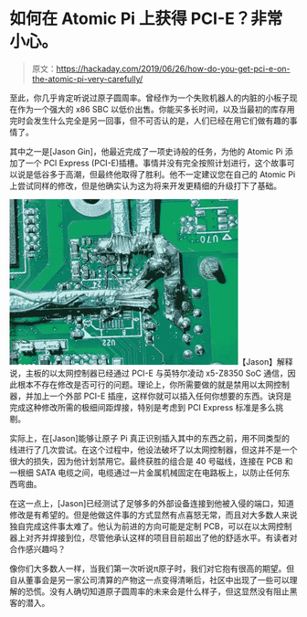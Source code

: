 # 如何在 Atomic Pi 上获得 PCI-E？非常小心。

> 原文：<https://hackaday.com/2019/06/26/how-do-you-get-pci-e-on-the-atomic-pi-very-carefully/>

至此，你几乎肯定听说过原子圆周率。曾经作为一个失败机器人的内脏的小板子现在作为一个强大的 x86 SBC 以低价出售。你能买多长时间，以及当最初的库存用完时会发生什么完全是另一回事，但不可否认的是，人们已经在用它们做有趣的事情了。

其中之一是[Jason Gin]，他最近完成了一项史诗般的任务，为他的 Atomic Pi 添加了一个 PCI Express (PCI-E)插槽。事情并没有完全按照计划进行，这个故事可以说是低谷多于高潮，但最终他取得了胜利。他不一定建议您在自己的 Atomic Pi 上尝试同样的修改，但是他确实认为这为将来开发更精细的升级打下了基础。

[![](img/dbfda5fe569987d2b13d94da6e3839da.png)](https://hackaday.com/wp-content/uploads/2019/06/atomicpci_detail.jpg)【Jason】解释说，主板的以太网控制器已经通过 PCI-E 与英特尔凌动 x5-Z8350 SoC 通信，因此根本不存在修改是否可行的问题。理论上，你所需要做的就是禁用以太网控制器，并加上一个外部 PCI-E 插座，这样你就可以插入任何你想要的东西。诀窍是完成这种修改所需的极细间距焊接，特别是考虑到 PCI Express 标准是多么挑剔。

实际上，在[Jason]能够让原子 Pi 真正识别插入其中的东西之前，用不同类型的线进行了几次尝试。在这个过程中，他设法破坏了以太网控制器，但这并不是一个很大的损失，因为他计划禁用它。最终获胜的组合是 40 号磁线，连接在 PCB 和一根细 SATA 电缆之间，电缆通过一片金属机械固定在电路板上，以防止任何东西弯曲。

在这一点上，[Jason]已经测试了足够多的外部设备连接到他被入侵的端口，知道修改是有希望的。但是他做这件事的方式显然有点喜怒无常，而且对大多数人来说独自完成这件事太难了。他认为前进的方向可能是定制 PCB，可以在以太网控制器上对齐并焊接到位，尽管他承认这样的项目目前超出了他的舒适水平。有读者对合作感兴趣吗？

像你们大多数人一样，当我们第一次听说π原子时，我们对它抱有很高的期望。但自从董事会是另一家公司清算的产物这一点变得清晰后，社区中出现了一些可以理解的恐慌。没有人确切知道原子圆周率的未来会是什么样子，但这显然没有阻止黑客的潜入。